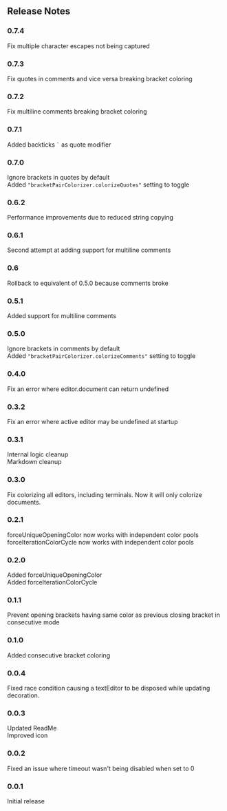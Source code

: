 ## Release Notes

### 0.7.4
Fix multiple character escapes not being captured

### 0.7.3
Fix quotes in comments and vice versa breaking bracket coloring

### 0.7.2
Fix multiline comments breaking bracket coloring

### 0.7.1
Added backticks `` ` `` as quote modifier

### 0.7.0
Ignore brackets in quotes by default  
Added `"bracketPairColorizer.colorizeQuotes"` setting to toggle

### 0.6.2
Performance improvements due to reduced string copying

### 0.6.1
Second attempt at adding support for multiline comments

### 0.6
Rollback to equivalent of 0.5.0 because comments broke 

### 0.5.1
Added support for multiline comments

### 0.5.0
Ignore brackets in comments by default  
Added `"bracketPairColorizer.colorizeComments"` setting to toggle

### 0.4.0
Fix an error where editor.document can return undefined

### 0.3.2
Fix an error where active editor may be undefined at startup

### 0.3.1
Internal logic cleanup  
Markdown cleanup

### 0.3.0
Fix colorizing all editors, including terminals. Now it will only colorize documents.

### 0.2.1
forceUniqueOpeningColor now works with independent color pools  
forceIterationColorCycle now works with independent color pools  

### 0.2.0
Added forceUniqueOpeningColor  
Added forceIterationColorCycle

### 0.1.1
Prevent opening brackets having same color as previous closing bracket in consecutive mode

### 0.1.0
Added consecutive bracket coloring

### 0.0.4

Fixed race condition causing a textEditor to be disposed while updating decoration.

### 0.0.3

Updated ReadMe  
Improved icon

### 0.0.2

Fixed an issue where timeout wasn't being disabled when set to 0

### 0.0.1

Initial release




